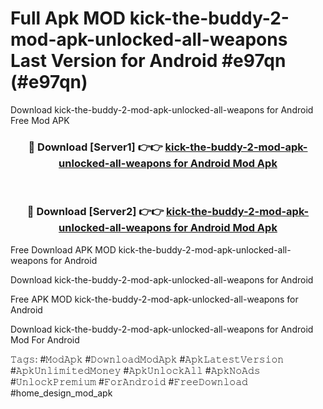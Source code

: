 # Full Apk MOD kick-the-buddy-2-mod-apk-unlocked-all-weapons Last Version for Android #e97qn (#e97qn)
Download kick-the-buddy-2-mod-apk-unlocked-all-weapons for Android Free Mod APK

<div align="center">
<h3>🔴 Download [Server1] 👉👉 <a href="https://apps.libra.edu.pl?title=kick-the-buddy-2-mod-apk-unlocked-all-weapons&ref=18F">kick-the-buddy-2-mod-apk-unlocked-all-weapons for Android Mod Apk</a></h3><br>

<h3>🔴 Download [Server2] 👉👉 <a href="https://apps.libra.edu.pl?title=kick-the-buddy-2-mod-apk-unlocked-all-weapons&ref=18F">kick-the-buddy-2-mod-apk-unlocked-all-weapons for Android Mod Apk</a></h3>
</div>


Free Download APK MOD kick-the-buddy-2-mod-apk-unlocked-all-weapons for Android

Download kick-the-buddy-2-mod-apk-unlocked-all-weapons for Android 

Free APK MOD kick-the-buddy-2-mod-apk-unlocked-all-weapons for Android 

Download kick-the-buddy-2-mod-apk-unlocked-all-weapons for Android Mod For Android

𝚃𝚊𝚐𝚜: #𝙼𝚘𝚍𝙰𝚙𝚔 #𝙳𝚘𝚠𝚗𝚕𝚘𝚊𝚍𝙼𝚘𝚍𝙰𝚙𝚔 #𝙰𝚙𝚔𝙻𝚊𝚝𝚎𝚜𝚝𝚅𝚎𝚛𝚜𝚒𝚘𝚗 #𝙰𝚙𝚔𝚄𝚗𝚕𝚒𝚖𝚒𝚝𝚎𝚍𝙼𝚘𝚗𝚎𝚢 #𝙰𝚙𝚔𝚄𝚗𝚕𝚘𝚌𝚔𝙰𝚕𝚕 #𝙰𝚙𝚔𝙽𝚘𝙰𝚍𝚜 #𝚄𝚗𝚕𝚘𝚌𝚔𝙿𝚛𝚎𝚖𝚒𝚞𝚖 #𝙵𝚘𝚛𝙰𝚗𝚍𝚛𝚘𝚒𝚍 #𝙵𝚛𝚎𝚎𝙳𝚘𝚠𝚗𝚕𝚘𝚊𝚍 #home_design_mod_apk